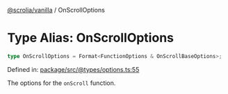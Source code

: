 [@scrolia/vanilla](../README.md) / OnScrollOptions

# Type Alias: OnScrollOptions

```ts
type OnScrollOptions = Format<FunctionOptions & OnScrollBaseOptions>;
```

Defined in: [package/src/@types/options.ts:55](https://github.com/scrolia/vanilla/blob/71d11a743faf8de64b56201c92ff9484fdce9f24/package/src/@types/options.ts#L55)

The options for the `onScroll` function.
